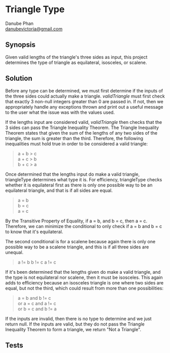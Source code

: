 # Triangle Type
Danube Phan <br>
danubevictoria@gmail.com

## Synopsis
Given valid lengths of the triangle's three sides as input, this project determines the type of triangle as equilateral, isosceles, or scalene. 

## Solution
Before any type can be determined, we must first determine if the inputs of the three sides could actually make a triangle. <i>validTriangle</i> must first check that exactly 3 non-null integers greater than 0 are passed in. If not, then we appropriately handle any exceptions thrown and print out a useful message to the user what the issue was with the values used.

If the lengths input are considered valid, <i>validTriangle</i> then checks that the 3 sides can pass the Triangle Inequality Theorem. The Triangle Inequality Theorem states that given the sum of the lengths of any two sides of the triangle, the sum is greater than the third. Therefore, the following inequalities must hold true in order to be considered a valid triangle:

> a + b > c <br>
> a + c > b <br>
> b + c > a

Once determined that the lengths input do make a valid triangle, triangleType determines what type it is. For efficiency, triangleType checks whether it is equilateral first as there is only one possible way to be an equilateral triangle, and that is if all sides are equal. 

> a = b <br>
> b = c <br>
> a = c <br>

By the Transitive Property of Equality, if a = b, and b = c, then a = c. Therefore, we can minimize the conditional to only check if a = b and b = c to know that it's equilateral. 

The second conditional is for a scalene because again there is only one possible way to be a scalene triangle, and this is if all three sides are unequal.

> a != b 
> b != c 
> a != c

If it's been determined that the lengths given do make a valid triangle, and the type is not equilateral nor scalene, then it must be isosceles. This again adds to efficiency because an isosceles triangle is one where two sides are equal, but not the third, which could result from more than one possibilities:

> a = b and b != c <br>
> or a = c and a != c <br>
> or b = c and b != a 

If the inputs are invalid, then there is no type to determine and we just return null. If the inputs are valid, but they do not pass the Triangle Inequality Theorem to form a triangle, we return "Not a Triangle".

## Tests